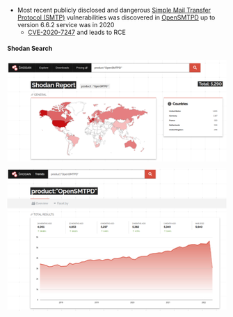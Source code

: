 * Most recent publicly disclosed and dangerous [Simple Mail Transfer Protocol (SMTP)](https://en.wikipedia.org/wiki/Simple_Mail_Transfer_Protocol) vulnerabilities was discovered in [OpenSMTPD](https://www.opensmtpd.org/) up to version 6.6.2 service was in 2020
	* [CVE-2020-7247](https://cve.mitre.org/cgi-bin/cvename.cgi?name=CVE-2020-7247) and leads to RCE

#### Shodan Search

![](../../Screenshots/opensmtpd.png)

![](../../Screenshots/opensmtpd_trend.png)

